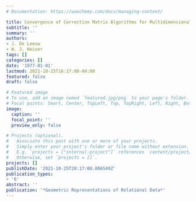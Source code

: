 ```yaml
---
# Documentation: https://wowchemy.com/docs/managing-content/

title: Convergence of Correction Matrix Algorithms for Multidimensional Scaling
subtitle: ''
summary: ''
authors:
- J. De Leeuw
- W. J. Heiser
tags: []
categories: []
date: '1977-01-01'
lastmod: 2021-10-25T16:17:00-04:00
featured: false
draft: false

# Featured image
# To use, add an image named `featured.jpg/png` to your page's folder.
# Focal points: Smart, Center, TopLeft, Top, TopRight, Left, Right, BottomLeft, Bottom, BottomRight.
image:
  caption: ''
  focal_point: ''
  preview_only: false

# Projects (optional).
#   Associate this post with one or more of your projects.
#   Simply enter your project's folder or file name without extension.
#   E.g. `projects = ["internal-project"]` references `content/project/deep-learning/index.md`.
#   Otherwise, set `projects = []`.
projects: []
publishDate: '2021-10-25T20:17:00.006549Z'
publication_types:
- '6'
abstract: ''
publication: '*Geometric Representations of Relational Data*'
---
```

